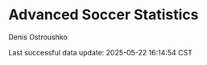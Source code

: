 # Advanced Soccer Statistics
Denis Ostroushko

<!-- gfm -->

Last successful data update: 2025-05-22 16:14:54 CST
